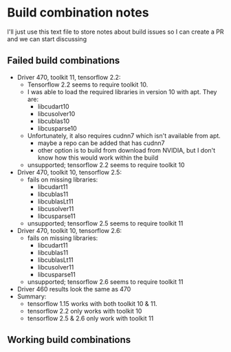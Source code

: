 # Build combination notes

I'll just use this text file to store notes about build issues so I can create a PR and we can start discussing

## Failed build combinations

* Driver 470, toolkit 11, tensorflow 2.2:
  * Tensorflow 2.2 seems to require toolkit 10.
  * I was able to load the required libraries in version 10 with apt. They are:
    * libcudart10
    * libcusolver10
    * libcublas10
    * libcusparse10
  * Unfortunately, it also requires cudnn7 which isn't available from apt.
    * maybe a repo can be added that has cudnn7
    * other option is to build from download from NVIDIA, but I don't know how this would work within the build
  * unsupported; tensorflow 2.2 seems to require toolkit 10
* Driver 470, toolkit 10, tensorflow 2.5:
  * fails on missing libraries:
    * libcudart11
    * libcublas11
    * libcublasLt11
    * libcusolver11
    * libcusparse11
  * unsupported; tensorflow 2.5 seems to require toolkit 11
* Driver 470, toolkit 10, tensorflow 2.6:
  * fails on missing libraries:
    * libcudart11
    * libcublas11
    * libcublasLt11
    * libcusolver11
    * libcusparse11
  * unsupported; tensorflow 2.6 seems to require toolkit 11
* Driver 460 results look the same as 470
* Summary:
  * tensorflow 1.15 works with both toolkit 10 & 11.
  * tensorflow 2.2 only works with toolkit 10
  * tensorflow 2.5 & 2.6 only work with toolkit 11

## Working build combinations
